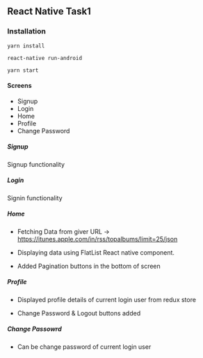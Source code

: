 ## React Native Task1

### Installation

```
yarn install

react-native run-android

yarn start
```

#### Screens

- Signup
- Login
- Home
- Profile
- Change Password

##### Signup

Signup functionality

##### Login

Signin functionality

##### Home

- Fetching Data from giver URL -> https://itunes.apple.com/in/rss/topalbums/limit=25/json

- Displaying data using FlatList React native component.
- Added Pagination buttons in the bottom of screen

##### Profile

- Displayed profile details of current login user from redux store

- Change Password & Logout buttons added

##### Change Passowrd

- Can be change password of current login user
